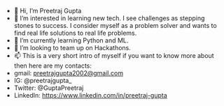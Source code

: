 - 👋 Hi, I’m Preetraj Gupta
- 👀 I’m interested in learning new tech. I see challenges as stepping stones to success. I consider myself as a problem solver and wants to find real life solutions to real life problems.
- 🌱 I’m currently learning Python and ML.
- 💞️ I’m looking to team up on Hackathons.
- 📫 This is a very short intro of myself if you want to know more about then here are my contacts:
- gmail:    preetrajgupta2002@gmail.com
- IG:       @preetrajgupta_
- Twitter:  @GuptaPreetraj
- LinkedIn: https://www.linkedin.com/in/preetraj-gupta
